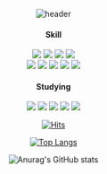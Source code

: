 

<div align=center>

  ![header](https://capsule-render.vercel.app/api?type=waving&color=auto&height=200&section=header&text=Hyo%27s%20github&fontSize=70)

  #### Skill
  <img src="https://img.shields.io/badge/Linux-FCC624?style=flat&logo=linux&logoColor=black">
  <img src="https://img.shields.io/badge/Ubuntu-E95420?style=flat&logo=ubuntu&logoColor=white">
  <img src="https://img.shields.io/badge/Github-181717?style=flat&logo=github&logoColor=white">
  <img src="https://img.shields.io/badge/Git-F05032?style=flat&logo=git&logoColor=white">
  <br>
  
  <img src="https://img.shields.io/badge/Mysql-4479A1?style=flat&logo=mysql&logoColor=white">
  <img src="https://img.shields.io/badge/Sequelize-52B0E7?style=flat&logo=sequelize&logoColor=white">
  <img src="https://img.shields.io/badge/Javascript-F7DF1E?style=flat&logo=javascript&logoColor=black">
  <img src="https://img.shields.io/badge/Node.js-339933?style=flat&logo=node.js&logoColor=white">
  <img src="https://img.shields.io/badge/Express-000000?style=flat&logo=express&logoColor=white">
  <br>

  #### Studying
  <img src="https://img.shields.io/badge/NestJS-E0234E?style=flat&logo=nestjs&logoColor=white">
  <img src="https://img.shields.io/badge/AWS-232F3E?style=flat&logo=aws&logoColor=white">
  <img src="https://img.shields.io/badge/EC2-FF9900?style=flat&logo=ec2&logoColor=black">
  <img src="https://img.shields.io/badge/RDS-527FFF?style=flat&logo=rds&logoColor=white">
  <img src="https://img.shields.io/badge/Elastic Search-005571?style=flat&logo=elasticsearch&logoColor=white">

  
  [![Hits](https://hits.seeyoufarm.com/api/count/incr/badge.svg?url=https%3A%2F%2Fgithub.com%2Fhs06146&count_bg=%23A079F7&title_bg=%236528F7&icon=&icon_color=%23E7E7E7&title=Today&edge_flat=false)](https://hits.seeyoufarm.com)
  
  [![Top Langs](https://github-readme-stats.vercel.app/api/top-langs/?username=hs06146&langs_count=8)](https://github.com/hs06146/github-readme-stats)

![Anurag's GitHub stats](https://github-readme-stats.vercel.app/api?username=hs06146&show_icons=true&theme=radical)

  
  
</div>

<!--
**hs06146/hs06146** is a ✨ _special_ ✨ repository because its `README.md` (this file) appears on your GitHub profile.

Here are some ideas to get you started:

- 🔭 I’m currently working on ...
- 🌱 I’m currently learning ...
- 👯 I’m looking to collaborate on ...
- 🤔 I’m looking for help with ...
- 💬 Ask me about ...
- 📫 How to reach me: ...
- 😄 Pronouns: ...
- ⚡ Fun fact: ...
-->
